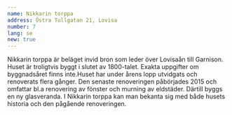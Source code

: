 ```yaml
---
name: Nikkarin torppa
address: Östra Tullgatan 21, Lovisa
number: 7
lang: se
new: true
---
```

Nikkarin torppa är beläget invid bron som leder över Lovisaån till Garnison. Huset är troligtvis byggt i slutet av 1800-talet. Exakta uppgifter om byggnadsåret finns inte.Huset har under årens lopp utvidgats och renoverats flera gånger. Den senaste renoveringen påbörjades 2015 och omfattar bl.a renovering av fönster och murning av eldstäder. Därtill byggs en ny glasveranda. I Nikkarin torppa kan man bekanta sig med både husets historia och den pågående renoveringen.
